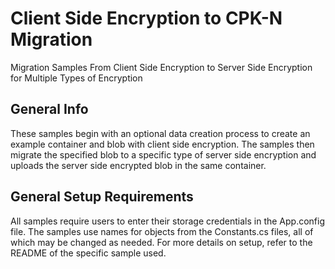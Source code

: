 # Client Side Encryption to CPK-N Migration
Migration Samples From Client Side Encryption to Server Side Encryption for Multiple Types of Encryption

## General Info
These samples begin with an optional data creation process to create an example container and blob with client side encryption. The samples then migrate
the specified blob to a specific type of server side encryption and uploads the server side encrypted blob in the same container.

## General Setup Requirements
All samples require users to enter their storage credentials in the App.config file. The samples use names for objects from the Constants.cs files, all of which may be changed as needed.
For more details on setup, refer to the README of the specific sample used.
